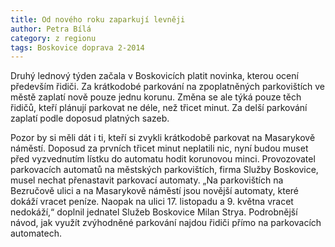 ```yaml
---
title: Od nového roku zaparkují levněji
author: Petra Bílá
category: z regionu
tags: Boskovice doprava 2-2014
---
```


Druhý lednový týden začala v Boskovicích platit novinka, kterou ocení především řidiči. Za krátkodobé parkování na zpoplatněných parkovištích ve městě zaplatí nově pouze jednu korunu. Změna se ale týká pouze těch řidičů, kteří plánují parkovat ne déle, než třicet minut. Za delší parkování zaplatí podle doposud platných sazeb.

Pozor by si měli dát i ti, kteří si zvykli krátkodobě parkovat na Masarykově náměstí. Doposud za prvních třicet minut neplatili nic, nyní budou muset před vyzvednutím lístku do automatu hodit korunovou minci. Provozovatel parkovacích automatů na městských parkovištích, firma Služby Boskovice, musel nechat přenastavit parkovací automaty. „Na parkovištích na Bezručově ulici a na Masarykově náměstí jsou novější automaty, které dokáží vracet peníze. Naopak na ulici 17. listopadu a 9. května vracet nedokáží,“ doplnil jednatel Služeb Boskovice Milan Strya. Podrobnější návod, jak využít zvýhodněné parkování najdou řidiči přímo na parkovacích automatech.